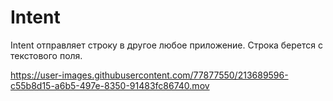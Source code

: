 # Intent

Intent отправляет строку в другое любое приложение. Строка берется с текстового поля.

https://user-images.githubusercontent.com/77877550/213689596-c55b8d15-a6b5-497e-8350-91483fc86740.mov
